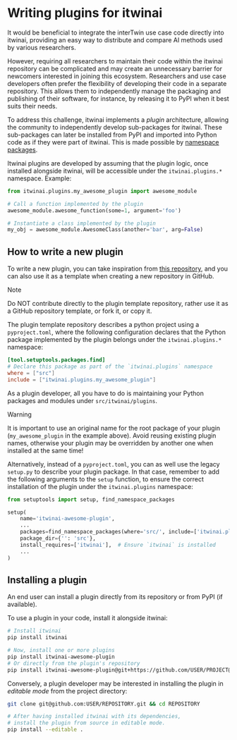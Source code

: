 # Writing plugins for itwinai

It would be beneficial to integrate the interTwin use case code
directly into itwinai, providing an easy way to distribute and
compare AI methods used by various researchers.

However, requiring all researchers to maintain their code within
the itwinai repository can be complicated and may create an
unnecessary barrier for newcomers interested in joining this
ecosystem. Researchers and use case developers often prefer
the flexibility of developing their code in a separate repository.
This allows them to independently manage the packaging and
publishing of their software, for instance, by releasing it
to PyPI when it best suits their needs.

To address this challenge, itwinai implements a *plugin*
architecture, allowing the community to independently develop
sub-packages for itwinai. These sub-packages can later be installed
from PyPI and imported into Python code as if they were part of
itwinai. This is made possible by
[namespace packages](https://packaging.python.org/en/latest/guides/packaging-namespace-packages/).

Itwinai plugins are developed by assuming that the plugin logic,
once installed alongside itwinai, will be accessible under
the `itwinai.plugins.*` namespace. Example:

```python
from itwinai.plugins.my_awesome_plugin import awesome_module

# Call a function implemented by the plugin
awesome_module.awesome_function(some=1, argument='foo')

# Instantiate a class implemented by the plugin
my_obj = awesome_module.AwesomeClass(another='bar', arg=False)
```

## How to write a new plugin

To write a new plugin, you can take inspiration from
[this repository](https://github.com/interTwin-eu/itwinai-plugin-template),
and you can also use it as a template
when creating a new repository in GitHub.

> [!NOTE]
> Do NOT contribute directly to the plugin template repository,
> rather use it as a GitHub repository template, or fork it,
> or copy it.

The plugin template repository describes a python project using
a `pyproject.toml`, where the following configuration declares
that the Python package implemented by the plugin belongs under
the `itwinai.plugins.*` namespace:

```toml
[tool.setuptools.packages.find]
# Declare this package as part of the `itwinai.plugins` namespace
where = ["src"]
include = ["itwinai.plugins.my_awesome_plugin"]
```

As a plugin developer, all you have to do is maintaining your Python
packages and modules under `src/itwinai/plugins`.

> [!WARNING]
> It is important to use an original name for the root package of your
> plugin (`my_awesome_plugin` in the example above). Avoid reusing existing
> plugin names, otherwise your plugin may be overridden by another one
> when installed at the same time!

Alternatively, instead of a `pyproject.toml`, you can as well use the
legacy `setup.py` to describe your plugin package. In that case, remember
to add the following arguments to the `setup` function, to ensure the correct
installation of the plugin under the `itwinai.plugins` namespace:

```python
from setuptools import setup, find_namespace_packages

setup(
    name='itwinai-awesome-plugin',
    ...
    packages=find_namespace_packages(where='src/', include=['itwinai.plugins.my_awesome_plugin']),
    package_dir={'': 'src'},
    install_requires=['itwinai'],  # Ensure `itwinai` is installed
    ...
)
```

## Installing a plugin

An end user can install a plugin directly from its repository or from
PyPI (if available).

To use a plugin in your code, install it alongside itwinai:

```bash
# Install itwinai
pip install itwinai

# Now, install one or more plugins
pip install itwinai-awesome-plugin
# Or directly from the plugin's repository
pip install itwinai-awesome-plugin@git+https://github.com/USER/PROJECT@BRANCH
```

Conversely, a plugin developer may be interested in installing the plugin in
*editable mode* from the project directory:

```bash
git clone git@github.com:USER/REPOSITORY.git && cd REPOSITORY

# After having installed itwinai with its dependencies,
# install the plugin from source in editable mode.
pip install --editable . 
```
